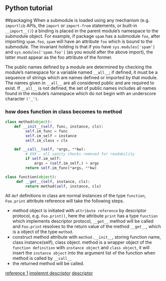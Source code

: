 Python tutorial
---
##packaging
When a submodule is loaded using any mechanism (e.g. `importlib` APIs, the `import` or `import-from` statements, or built-in `__import__()`) a binding is placed in the parent module’s namespace to the submodule object. For example, if package `spam` has a submodule `foo`, after importing `spam.foo`, `spam` will have an attribute `foo` which is bound to the submodule.  The invariant holding is that if you have `sys.modules['spam']` and `sys.modules['spam.foo']` (as you would after the above import), the latter must appear as the foo attribute of the former.


The public names defined by a module are determined by checking the module’s namespace for a variable named `__all__`; if defined, it must be a sequence of strings which are names defined or imported by that module. The names given in `__all__` are all considered public and are required to exist. If `__all__` is not defined, the set of public names includes all names found in the module’s namespace which do not begin with an underscore character `('_')`.

### how does function in class becomes to method
```python
class method(object):
    def __init__(self, func, instance, cls):
         self.im_func = func
         self.im_self = instance
         self.im_class = cls

    def __call__(self, *args, **kw):
         # XXX : all sanity checks removed for readability
         if self.im_self:
             args = (self.im_self,) + args
         return self.im_func(*args, **kw)

class function(object):
     def __get__(self, instance, cls):
         return method(self, instance, cls)
```

All `def` definitions in class are normal instances of the type `function`, `Foo.print` attribute reference will take the following steps.  
- method object is initiated with `attribute reference` by descriptor protocol, e.g.  `Foo.print()`, here the attribute `print` has a type `function` which implements descriptor protocol, `__get__` method will be called and `Foo.print` resolves to the return value of the method `__get__`, which is a object of the type `method`.
- construct method attribute with `method.__init__`, storing function name, class instance(self), class object.
method is a wrapper object of the `function definition` with `instance object` and `class object`, it will insert the `instance object` into the argument list of the function when method is called by `__call__`
- the returned method will be called.


[reference 1](https://wiki.python.org/moin/FromFunctionToMethod)
[implemnt descriptor](https://docs.python.org/3/reference/datamodel.html#descriptors)
[descriptor](https://docs.python.org/3/glossary.html#term-descriptor)